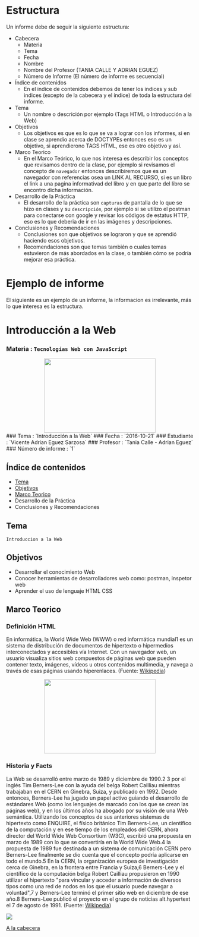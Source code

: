 # Estructura

Un informe debe de seguir la siguiente estructura:

- Cabecera
  * Materia
  * Tema
  * Fecha
  * Nombre
  * Nombre del Profesor (TANIA CALLE Y ADRIAN EGUEZ)
  * Número de Informe (El número de informe es secuencial)
- Índice de contenidos
  * En el indice de contenidos debemos de tener los indices y sub indices (excepto de la cabecera y el índice) de toda la estructura del informe.
- Tema
  * Un nombre o descrición por ejemplo (Tags HTML o Introducción a la Web)
- Objetivos
  * Los objetivos es que es lo que se va a lograr con los informes, si en clase se aprendio acerca de DOCTYPEs entonces eso es un objetivo, si aprendierono TAGS HTML, ese es otro objetivo y así.
- Marco Teorico
  * En el Marco Teórico, lo que nos interesa es describir los conceptos que revisamos dentro de la clase, por ejemplo si revisamos el concepto de `navegador` entonces describiremos que es un navegador con referencias osea un LINK AL RECURSO, si es un libro el link a una pagina informativad del libro y en que parte del libro se encontro dicha información.
- Desarrollo de la Práctica
  * El desarrollo de la práctica son `capturas` de pantalla de lo que se hizo en clases y su `descripción`, por ejemplo si se utilizo el postman para conectarse con google y revisar los códigos de estatus HTTP, eso es lo que deberia de ir en las imágenes y descripciones.
- Conclusiones y Recomendaciones
  * Conclusiones son que objetivos se lograron y que se aprendió haciendo esos objetivos.
  * Recomendaciones son que temas también o cuales temas estuvieron de más abordados en la clase, o también cómo se podría mejorar esa práctica.

# Ejemplo de informe

El siguiente es un ejemplo de un informe, la informacion es irrelevante, más lo que interesa es la estructura.

# Introducción a la Web

### Materia : `Tecnologías Web con JavaScript` 
<center><img src="http://www.javatpoint.com/images/javascript/javascript_logo.png" width="300" height="200"></center>
### Tema : `Introducción a la Web` 
### Fecha : `2016-10-21`
### Estudiante : `Vicente Adrian Eguez Sarzosa`
### Profesor : `Tania Calle - Adrian Eguez`
### Número de informe : `1`

## Índice de contenidos

- <a href="#tema">Tema</a>
- <a href="#objetivos">Objetivos</a>
- <a href="#marcoteorico">Marco Teorico</a>
- Desarrollo de la Práctica
- Conclusiones y Recomendaciones

## Tema  <a name="tema"></a>

`Introduccion a la Web`

## Objetivos  <a name="objetivos"></a>

- Desarrollar el conocimiento Web
- Conocer herramientas de desarrolladores web como: postman, inspetor web
- Aprender el uso de lenguaje HTML CSS

## Marco Teorico  <a name="marcoteorico"></a>

### Definición HTML

En informática, la World Wide Web (WWW) o red informática mundial1 es un sistema de distribución de documentos de hipertexto o hipermedios interconectados y accesibles vía Internet. Con un navegador web, un usuario visualiza sitios web compuestos de páginas web que pueden contener texto, imágenes, vídeos u otros contenidos multimedia, y navega a través de esas páginas usando hiperenlaces. (Fuente: [Wikipedia](https://es.wikipedia.org/wiki/World_Wide_Web))

<center><img src="https://upload.wikimedia.org/wikipedia/commons/thumb/b/b2/WWW_logo_by_Robert_Cailliau.svg/240px-WWW_logo_by_Robert_Cailliau.svg.png" width="300" height="200"></center>

### Historia y Facts

La Web se desarrolló entre marzo de 1989 y diciembre de 1990.2 3 por el inglés Tim Berners-Lee con la ayuda del belga Robert Cailliau mientras trabajaban en el CERN en Ginebra, Suiza, y publicado en 1992. Desde entonces, Berners-Lee ha jugado un papel activo guiando el desarrollo de estándares Web (como los lenguajes de marcado con los que se crean las páginas web), y en los últimos años ha abogado por su visión de una Web semántica. Utilizando los conceptos de sus anteriores sistemas de hipertexto como ENQUIRE, el físico británico Tim Berners-Lee, un científico de la computación y en ese tiempo de los empleados del CERN, ahora director del World Wide Web Consortium (W3C), escribió una propuesta en marzo de 1989 con lo que se convertiría en la World Wide Web.4 la propuesta de 1989 fue destinada a un sistema de comunicación CERN pero Berners-Lee finalmente se dio cuenta que el concepto podría aplicarse en todo el mundo.5 En la CERN, la organización europea de investigación cerca de Ginebra, en la frontera entre Francia y Suiza,6 Berners-Lee y el científico de la computación belga Robert Cailliau propusieron en 1990 utilizar el hipertexto "para vincular y acceder a información de diversos tipos como una red de nodos en los que el usuario puede navegar a voluntad",7 y Berners-Lee terminó el primer sitio web en diciembre de ese año.8 Berners-Lee publicó el proyecto en el grupo de noticias alt.hypertext el 7 de agosto de 1991. (Fuente: [Wikipedia](https://es.wikipedia.org/wiki/World_Wide_Web))


<img src="https://raw.githubusercontent.com/adrianeguez/Tec_Web_Js_2016_B/01-HTML/Graficos/HTTP%20METHODS.png">
 














































<a href="#cabecera">A la cabecera</a>